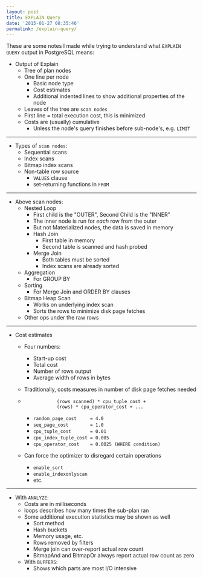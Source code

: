 ```yaml
---
layout: post
title: EXPLAIN Query
date: '2015-01-27 08:35:46'
permalink: /explain-query/
---
```


These are some notes I made while trying to understand what `EXPLAIN QUERY` output in PostgreSQL means:

* Output of Explain
  - Tree of plan nodes
  - One line per node
     - Basic node type
     - Cost estimates
     - Additional indented lines to show additional properties of the node
  - Leaves of the tree are `scan nodes`
  - First line = total execution cost, this is minimized
  - Costs are (usually) cumulative
     - Unless the node's query finishes before sub-node's, e.g. `LIMIT`

----
* Types of `scan nodes`:
  - Sequential scans
  - Index scans
  - Bitmap index scans
  - Non-table row source
     - `VALUES` clause
     - set-returning functions in `FROM`

----
* Above scan nodes:
  - Nested Loop
       - First child is the "OUTER", Second Child is the "INNER"
       - The inner node is run for _each_ row from the outer
       - But not Materialized nodes, the data is saved in memory
    - Hash Join
      - First table in memory
      - Second table is scanned and hash probed
    - Merge Join
      - Both tables must be sorted
      - Index scans are already sorted
  - Aggregation
     - For GROUP BY
  - Sorting
     - For Merge Join and ORDER BY clauses
  - Bitmap Heap Scan
     - Works on underlying index scan
     - Sorts the rows to minimize disk page fetches
  - Other ops under the raw rows

----

* Cost estimates
  - Four numbers:
     - Start-up cost
     - Total cost
     - Number of rows output
     - Average width of rows in bytes
  - Traditionally, costs measures in number of disk page fetches needed
  - ```Cost = (disk pages read) * seq_page_cost +
                (rows scanned) * cpu_tuple_cost +
                (rows) * cpu_operator_cost + ...
      ```
           
     - `random_page_cost     = 4.0`
     - `seq_page_cost        = 1.0`
     - `cpu_tuple_cost       = 0.01`
     - `cpu_index_tuple_cost = 0.005`
     - `cpu_operator_cost    = 0.0025 (WHERE condition)`

  - Can force the optimizer to disregard certain operations
    - `enable_sort`
    - `enable_indexonlyscan`
    - etc.

----

* With `ANALYZE`:
  - Costs are in milliseconds
  - loops describes how many times the sub-plan ran
  - Some additional execution statistics may be shown as well
       - Sort method
       - Hash buckets
       - Memory usage, etc.
       - Rows removed by filters
       - Merge join can over-report actual row count
       - BitmapAnd and BitmapOr always report actual row count as zero
  - With `BUFFERS`:
      - Shows which parts are most I/O intensive
